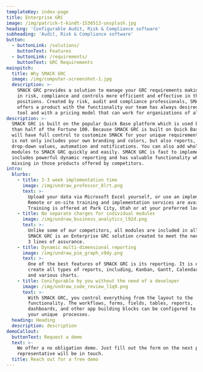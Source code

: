 ```yaml
---
templateKey: index-page
title: Enterprise GRC
image: /img/patrick-t-kindt-1536513-unsplash.jpg
heading: 'Configurable Audit, Risk & Compliance software'
subheading: 'Audit, Risk & Compliance software'
button:
  - buttonLink: /solutions/
    buttonText: Features
  - buttonLink: /requirements/
    buttonText: GRC Requirements
mainpitch:
  title: Why SMACK GRC
  image: /img/computer-screenshot-1.jpg
  description: >-
    SMACK GRC provides a solution to manage your GRC requirements making those
    in risk, compliance and controls more efficient and effective in their
    positions. Created by risk, audit and compliance professionals, SMACK GRC
    offers a product with the functionality our team has always desired in a GRC
    tool and with a pricing model that can work for organizations of all sizes. 
description: >-
  SMACK GRC is built on the popular Quick Base platform which is used by more
  than half of the Fortune 100. Because SMACK GRC is built on Quick Base, you
  will have full control to customize SMACK for your unique requirements. This
  is not only includes your own branding and colors, but also reports, fields,
  drop-down values, automation and notifications. You can also add whole new
  modules to SMACK GRC quickly and easily. SMACK GRC is fast to implement,
  includes powerful dynamic reporting and has valuable functionality which
  missing in those products offered by competitors.
intro:
  blurbs:
    - title: 2-3 week implementation time
      image: /img/undraw_professor_8lrt.png
      text: >-
        Upload your data via Microsoft Excel yourself, or use an implementer.
        Remote or on-site training and implementation services are available.
        Training is offered at Park City, Utah or at your preferred location.
    - title: No separate charges for individual modules
      image: /img/undraw_business_analytics_l92d.png
      text: >-
        Unlike some of our competitors, all modules are included in all plans.
        SMACK GRC is an Enterprise GRC solution created to meet the needs of the
        3 lines of assurance.
    - title: Dynamic multi-dimensional reporting
      image: /img/undraw_pie_graph_x9dy.png
      text: >-
        One of the best features of SMACK GRC is its reporting. It is easy to
        create all types of reports, including, Kanban, Gantt, Calendar, Map,
        and various charts.
    - title: Conifgurable by you without the need of a developer
      image: /img/undraw_code_review_l1q9.png
      text: >-
        With SMACK GRC, you control everything from the layout to the
        functionality. The workflows, forms, fields, tables, reports,
        dashboards, and other app building blocks can be configured to match
        your unique  processes.
  heading: Heading
  description: description
demoCallout:
  buttonText: Request a demo
  text: >-
    We offer a no obligation demo. Just fill out the form on the next page and a
    representative will be in touch.
  title: Reach out for a free demo
---
```


